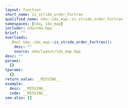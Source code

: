 ```yaml
---
layout: function
short_name: is_stride_order_Fortran
qualified_name: nda::idx_map::is_stride_order_Fortran
namespaces: [nda, idx_map]
includer: nda/nda.hpp
brief: ""
overloads:
  _Bool nda::idx_map::is_stride_order_Fortran():
    desc: ""
    source: nda/layout/idx_map.hpp
desc: ""
params:
  {}
tparams:
  {}
return_value: __MISSING__
example:
  desc: __MISSING__
  code: __MISSING__
see-also: []
...
```


